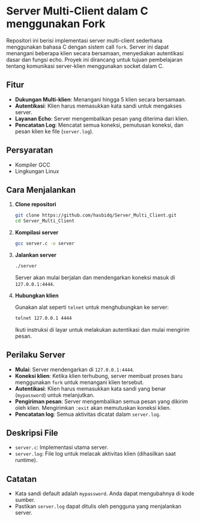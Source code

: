 # Server Multi-Client dalam C menggunakan Fork

Repositori ini berisi implementasi server multi-client sederhana menggunakan bahasa C dengan sistem call `fork`. Server ini dapat menangani beberapa klien secara bersamaan, menyediakan autentikasi dasar dan fungsi echo. Proyek ini dirancang untuk tujuan pembelajaran tentang komunikasi server-klien menggunakan socket dalam C.

## Fitur

- **Dukungan Multi-klien**: Menangani hingga 5 klien secara bersamaan.
- **Autentikasi**: Klien harus memasukkan kata sandi untuk mengakses server.
- **Layanan Echo**: Server mengembalikan pesan yang diterima dari klien.
- **Pencatatan Log**: Mencatat semua koneksi, pemutusan koneksi, dan pesan klien ke file (`server.log`).

## Persyaratan

- Kompiler GCC
- Lingkungan Linux

## Cara Menjalankan

1. **Clone repositori**

   ```bash
   git clone https://github.com/hasbidq/Server_Multi_Client.git
   cd Server_Multi_Client
   ```

2. **Kompilasi server**

   ```bash
   gcc server.c -o server
   ```

3. **Jalankan server**

   ```bash
   ./server
   ```

   Server akan mulai berjalan dan mendengarkan koneksi masuk di `127.0.0.1:4444`.

4. **Hubungkan klien**

   Gunakan alat seperti `telnet` untuk menghubungkan ke server:

   ```bash
   telnet 127.0.0.1 4444
   ```

   Ikuti instruksi di layar untuk melakukan autentikasi dan mulai mengirim pesan.

## Perilaku Server

- **Mulai**: Server mendengarkan di `127.0.0.1:4444`.
- **Koneksi klien**: Ketika klien terhubung, server membuat proses baru menggunakan `fork` untuk menangani klien tersebut.
- **Autentikasi**: Klien harus memasukkan kata sandi yang benar (`mypassword`) untuk melanjutkan.
- **Pengiriman pesan**: Server mengembalikan semua pesan yang dikirim oleh klien. Mengirimkan `:exit` akan memutuskan koneksi klien.
- **Pencatatan log**: Semua aktivitas dicatat dalam `server.log`.

## Deskripsi File

- `server.c`: Implementasi utama server.
- `server.log`: File log untuk melacak aktivitas klien (dihasilkan saat runtime).

## Catatan

- Kata sandi default adalah `mypassword`. Anda dapat mengubahnya di kode sumber.
- Pastikan `server.log` dapat ditulis oleh pengguna yang menjalankan server.
